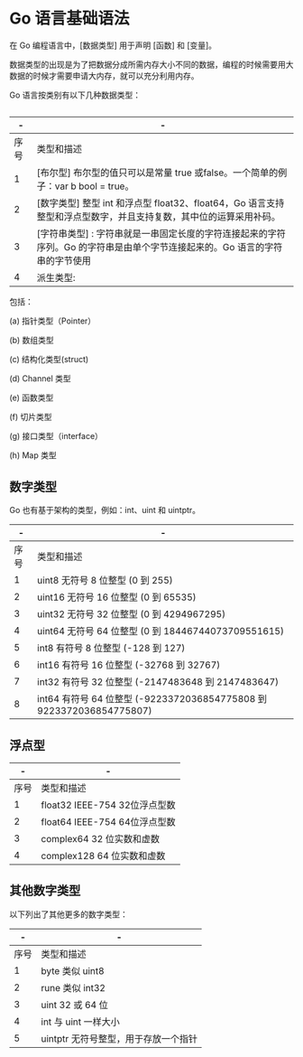 # Go 语言基础语法

在 Go 编程语言中，[数据类型] 用于声明 [函数] 和 [变量]。

数据类型的出现是为了把数据分成所需内存大小不同的数据，编程的时候需要用大数据的时候才需要申请大内存，就可以充分利用内存。

Go 语言按类别有以下几种数据类型：



## 
|-|-|
|-|-|
|序 号 |	类型和描述|
|1	| [布尔型] 布尔型的值只可以是常量 true 或false。一个简单的例子：var b bool = true。|
|2	| [数字类型]   整型 int 和浮点型 float32、float64，Go 语言支持整型和浮点型数字，并且支持复数，其中位的运算采用补码。|
|3	| [字符串类型] : 字符串就是一串固定长度的字符连接起来的字符序列。Go 的字符串是由单个字节连接起来的。Go 语言的字符串的字节使用 |UTF-8 编码标识 Unicode 文本。|
|4	|派生类型:
包括：

(a) 指针类型（Pointer）

(b) 数组类型

(c) 结构化类型(struct)

(d) Channel 类型

(e) 函数类型

(f) 切片类型

(g) 接口类型（interface）

(h) Map 类型



## 数字类型

Go 也有基于架构的类型，例如：int、uint 和 uintptr。

|-|-|
|-|-|
|序号	|类型和描述|
|1|	uint8   无符号 8 位整型 (0 到 255)|
|2|	uint16  无符号 16 位整型 (0 到 65535)|
|3|	uint32  无符号 32 位整型 (0 到 4294967295)|
|4	|uint64 无符号 64 位整型 (0 到 18446744073709551615)|
|5|	int8    有符号 8 位整型 (-128 到 127)|
|6|	int16   有符号 16 位整型 (-32768 到 32767)|
|7|	int32   有符号 32 位整型 (-2147483648 到 2147483647)|
|8|	int64   有符号 64 位整型 (-9223372036854775808 到 9223372036854775807)|

## 浮点型

|-|-|
|-|-|
|序号	|类型和描述|
|1	|float32    IEEE-754 32位浮点型数|
|2	|float64    IEEE-754 64位浮点型数|
|3	|complex64  32 位实数和虚数|
|4	|complex128 64 位实数和虚数|


## 其他数字类型

以下列出了其他更多的数字类型：

|-|-|
|-|-|
|序号	|类型和描述|
|1	|byte 类似 uint8|
|2	|rune   类似 int32|
|3	|uint   32 或 64 位|
|4	|int    与 uint 一样大小|
|5	|uintptr    无符号整型，用于存放一个指针|